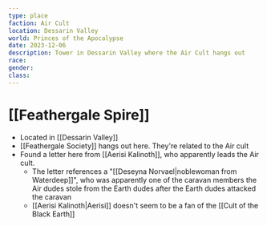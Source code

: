 ```yaml
---
type: place
faction: Air Cult
location: Dessarin Valley
world: Princes of the Apocalypse
date: 2023-12-06
description: Tower in Dessarin Valley where the Air Cult hangs out
race: 
gender: 
class:
---
```

# [[Feathergale Spire]]

- Located in [[Dessarin Valley]]
- [[Feathergale Society]] hangs out here. They're related to the Air cult
- Found a letter here from [[Aerisi Kalinoth]], who apparently leads the Air cult.
	- The letter references a "[[Deseyna Norvael|noblewoman from Waterdeep]]", who was apparently one of the caravan members the Air dudes stole from the Earth dudes after the Earth dudes attacked the caravan
	- [[Aerisi Kalinoth|Aerisi]] doesn't seem to be a fan of the [[Cult of the Black Earth]]
